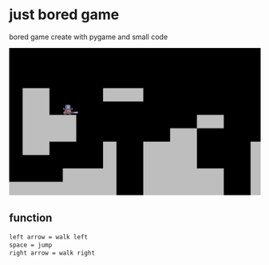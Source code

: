 # just bored game

bored game create with pygame and small code

![game](wallpaper.png)


## function

```
left arrow = walk left
space = jump
right arrow = walk right
```
